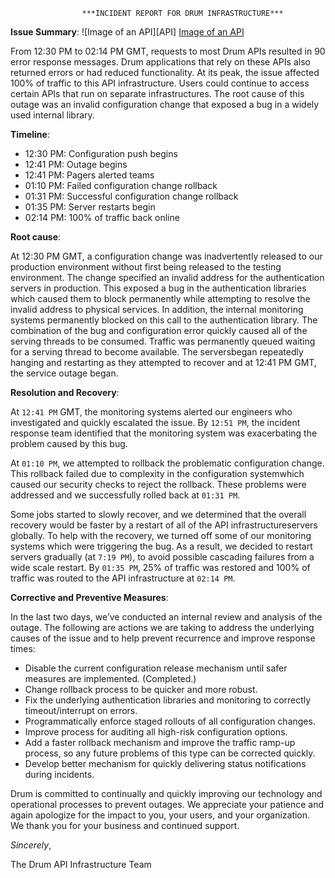 					***INCIDENT REPORT FOR DRUM INFRASTRUCTURE***

**Issue Summary**:
				![Image of an API][API]
				[Image of an API](https://d2908q01vomqb2.cloudfront.net/fc074d501302eb2b93e2554793fcaf50b3bf7291/2022/08/15/Figure-4.-API-version-found-1.png)
 
From 12:30 PM to 02:14 PM GMT, requests to most  Drum APIs resulted in 90 error response messages. Drum applications that rely on these APIs also returned errors or had reduced functionality. At its peak, the issue affected 100% of traffic to this API infrastructure. Users could continue to access certain APIs that run on separate infrastructures. The root cause of this outage was an invalid configuration change that exposed a bug in a widely used internal library.



**Timeline**:

* 12:30 PM: Configuration push begins
* 12:41 PM: Outage begins
* 12:41 PM: Pagers alerted teams
* 01:10 PM: Failed configuration change rollback
* 01:31 PM: Successful configuration change rollback
* 01:35 PM: Server restarts begin
* 02:14 PM: 100% of traffic back online



**Root cause**:

At 12:30 PM GMT, a configuration change was inadvertently released to our production environment without first being released to the testing environment. The change specified an invalid address for the authentication servers in production. This exposed a bug in the authentication libraries which caused them to block permanently while attempting to resolve the invalid address to physical services. In addition, the internal monitoring systems permanently blocked on this call to the authentication library. The combination of the bug and configuration error quickly caused all of the serving threads to be consumed. Traffic was permanently queued waiting for a serving thread to become available. The serversbegan repeatedly hanging and restarting as they attempted to recover and at 12:41 PM GMT, the service outage began.



**Resolution and Recovery**:

At `12:41 PM` GMT, the monitoring systems alerted our engineers who investigated and quickly escalated the issue. By `12:51 PM`, the incident response team identified that the monitoring system was exacerbating the problem caused by this bug.

At `01:10 PM`, we attempted to rollback the problematic configuration change. This rollback failed due to complexity in the configuration systemwhich caused our security checks to reject the rollback. These problems were addressed and we successfully rolled back at `01:31 PM`.

Some jobs started to slowly recover, and we determined that the overall recovery would be faster by a restart of all of the API infrastructureservers globally. To help with the recovery, we turned off some of our monitoring systems which were triggering the bug. As a result, we decided to restart servers gradually (at `7:19 PM`), to avoid possible cascading failures from a wide scale restart. By `01:35 PM`, 25% of traffic was restored and 100% of traffic was routed to the API infrastructure at `02:14 PM`.



**Corrective and Preventive Measures**:

In the last two days, we’ve conducted an internal review and analysis of the outage. The following are actions we are taking to address the underlying causes of the issue and to help prevent recurrence and improve response times:

* Disable the current configuration release mechanism until safer measures are implemented. (Completed.)
* Change rollback process to be quicker and more robust.
* Fix the underlying authentication libraries and monitoring to correctly timeout/interrupt on errors.
* Programmatically enforce staged rollouts of all configuration changes.
* Improve process for auditing all high-risk configuration options.
* Add a faster rollback mechanism and improve the traffic ramp-up process, so any future problems of this type can be corrected quickly.
* Develop better mechanism for quickly delivering status notifications during incidents.

Drum is committed to continually and quickly improving our technology and operational processes to prevent outages. We appreciate your patience and again apologize for the impact to you, your users, and your organization. We thank you for your business and continued support.

_Sincerely_,

The Drum API Infrastructure Team

